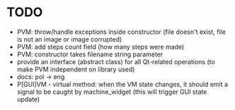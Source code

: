 # TODO

* PVM: throw/handle exceptions inside constructor (file doesn't exist, file is not an image or image corrupted)
* PVM: add steps count field (how many steps were made)
* PVM: constructor takes filename string parameter
* provide an interface (abstract class) for all Qt-related operations (to make PVM independent on library used)
* docs: pol -> eng
* P[GUI]VM - virtual method: when the VM state changes, it should emit a signal to be caught by machine_widget (this will trigger GUI state update)
